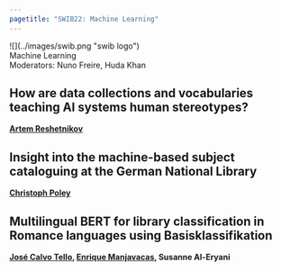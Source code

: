 ```yaml
---
pagetitle: "SWIB22: Machine Learning"
---
```



<div id="top">
<div class="column left">![](../images/swib.png "swib logo")</div>
<div class="column middle">Machine Learning</div>
<div id="countdown" class="column right"></div>
</div>

<div id="prog">
<div>Moderators: Nuno Freire, Huda Khan</div>

    



## How are data collections and vocabularies teaching AI systems human stereotypes?

<b><u>Artem Reshetnikov</u></b>



## Insight into the machine-based subject cataloguing at the German National Library

<b><u>Christoph Poley</u></b>



## Multilingual BERT for library classification in Romance languages using Basisklassifikation

<b><u>José Calvo Tello</u>, <u>Enrique Manjavacas</u>, Susanne Al-Eryani</b>



</div>



<script src="../scripts/moment.min.js"></script>
<script>
  var startDate = moment.utc("2022-12-01T15:30:00");

  var x = setInterval(function() {
    var now = moment();
    var t = startDate - now;

    var days = Math.floor( t / ( 1000 * 60 * 60 * 24 ));
    var hours = Math.floor((t%(1000 * 60 * 60 * 24))/(1000 * 60 * 60));
    var minutes = Math.floor((t % (1000 * 60 * 60)) / (1000 * 60));
    var seconds = Math.floor((t % (1000 * 60)) / 1000);

    document.getElementById("countdown").innerHTML = days + "d "
        + hours + "h " + minutes + "m " + seconds + "s ";
    if (t < 0) {
      clearInterval(x);
      document.getElementById("countdown").innerHTML = "STARTING ...";
    }
  }, 1000);
</script>


